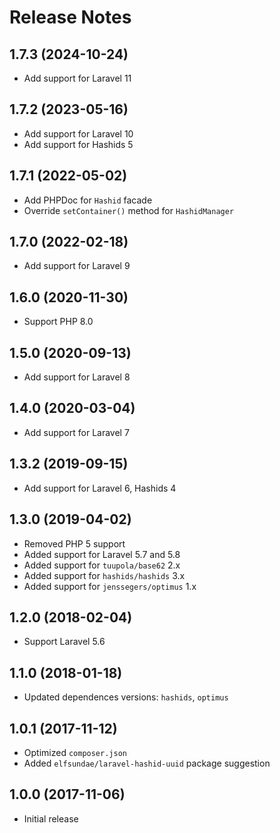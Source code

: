 # Release Notes

## 1.7.3 (2024-10-24)

- Add support for Laravel 11

## 1.7.2 (2023-05-16)

- Add support for Laravel 10
- Add support for Hashids 5

## 1.7.1 (2022-05-02)

- Add PHPDoc for `Hashid` facade
- Override `setContainer()` method for `HashidManager`

## 1.7.0 (2022-02-18)

- Add support for Laravel 9

## 1.6.0 (2020-11-30)

- Support PHP 8.0

## 1.5.0 (2020-09-13)

- Add support for Laravel 8

## 1.4.0 (2020-03-04)

- Add support for Laravel 7

## 1.3.2 (2019-09-15)

- Add support for Laravel 6, Hashids 4

## 1.3.0 (2019-04-02)

- Removed PHP 5 support
- Added support for Laravel 5.7 and 5.8
- Added support for `tuupola/base62` 2.x
- Added support for `hashids/hashids` 3.x
- Added support for `jenssegers/optimus` 1.x

## 1.2.0 (2018-02-04)

- Support Laravel 5.6

## 1.1.0 (2018-01-18)

- Updated dependences versions: `hashids`, `optimus`

## 1.0.1 (2017-11-12)

- Optimized `composer.json`
- Added `elfsundae/laravel-hashid-uuid` package suggestion

## 1.0.0 (2017-11-06)

- Initial release
